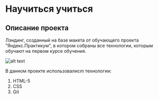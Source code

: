 # Научиться учиться  
## Описание проекта  
Лэндинг, созданный на базе макета от обучающего проекта "Яндекс.Практикум", в котором собраны все технологии, которым обучают на первом курсе обучения.

![alt text](https://i.ibb.co/NrmM2PV/image.png)

В данном проекте использовалисm технологии:  
1. HTML-5
2. CSS
3. Git